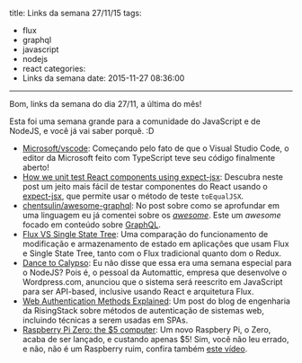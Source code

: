 title: Links da semana 27/11/15
tags:
  - flux
  - graphql
  - javascript
  - nodejs
  - react
categories:
  - Links da semana
date: 2015-11-27 08:36:00
---
Bom, links da semana do dia 27/11, a última do mês!

Esta foi uma semana grande para a comunidade do JavaScript e de NodeJS, e você já vai saber porquê. :D

- [Microsoft/vscode](https://github.com/Microsoft/vscode): Começando pelo fato de que o Visual Studio Code, o editor da Microsoft feito com TypeScript teve seu código finalmente aberto!
- [How we unit test React components using expect-jsx](https://blog.algolia.com/how-we-unit-test-react-components-using-expect-jsx/): Descubra neste post um jeito mais fácil de testar componentes do React usando o [expect-jsx](https://github.com/algolia/expect-jsx), que permite usar o método de teste `toEqualJSX`.
- [chentsulin/awesome-graphql](https://github.com/chentsulin/awesome-graphql): No post sobre como se aprofundar em uma linguagem eu já comentei sobre os [_awesome_](http://talyssonoc.github.io/2015/02/06/Se-aprofundando-em-uma-linguagem/#programming-is-awesome). Este um _awesome_ focado em conteúdo sobre [GraphQL](https://facebook.github.io/graphql/). 
- [Flux VS Single State Tree](http://www.christianalfoni.com/articles/2015_11_16_Flux-vs-Single-State-Tree): Uma comparação do funcionamento de modificação e armazenamento de estado em aplicações que usam Flux e Single State Tree, tanto com o Flux tradicional quanto dom o Redux.
- [Dance to Calypso](http://ma.tt/2015/11/dance-to-calypso/): Eu não disse que essa era uma semana especial para o NodeJS? Pois é, o pessoal da Automattic, empresa que desenvolve o Wordpress.com, anunciou que o sistema será reescrito em JavaScript para ser API-based, inclusive usando React e arquitetura Flux.
- [Web Authentication Methods Explained](https://blog.risingstack.com/web-authentication-methods-explained/): Um post do blog de engenharia da RisingStack sobre métodos de autenticação de sistemas web, incluindo técnicas a serem usadas em SPAs.
- [Raspberry Pi Zero: the $5 computer](https://www.raspberrypi.org/blog/raspberry-pi-zero/): Um novo Raspbery Pi, o Zero, acaba de ser lançado, e custando apenas $5! Sim, você não leu errado, e não, não é um Raspberry ruim, confira também [este vídeo](https://www.youtube.com/watch?v=NFFQmdUc5Vg&feature=youtu.be&a).
